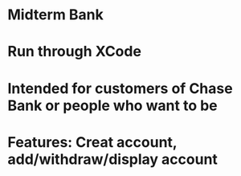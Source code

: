 # Midterm Bank 

# Run through XCode

# Intended for customers of Chase Bank or people who want to be

# Features: Creat account, add/withdraw/display account 

